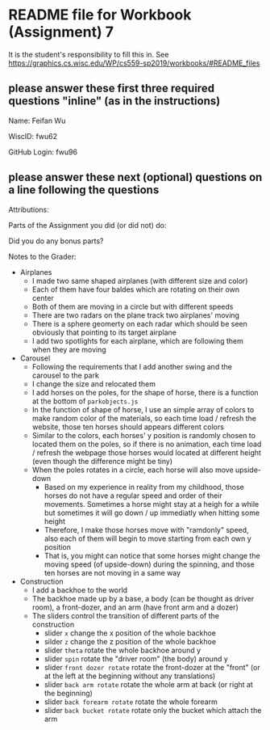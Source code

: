 # README file for Workbook (Assignment) 7

It is the student's responsibility to fill this in.
See <https://graphics.cs.wisc.edu/WP/cs559-sp2019/workbooks/#README_files>

## please answer these first three required questions "inline" (as in the instructions)

Name: Feifan Wu

WiscID: fwu62

GitHub Login: fwu96

## please answer these next (optional) questions on a line following the questions

Attributions:

Parts of the Assignment you did (or did not) do:

Did you do any bonus parts?

Notes to the Grader:
- Airplanes
    - I made two same shaped airplanes (with different size and color)
    - Each of them have four baldes which are rotating on their own center
    - Both of them are moving in a circle but with different speeds
    - There are two radars on the plane track two airplanes' moving
    - There is a sphere geomerty on each radar which should be seen obviously that pointing to its target airplane
    - I add two spotlights for each airplane, which are following them when they are moving
- Carousel
    - Following the requirements that I add another swing and the carousel to the park
    - I change the size and relocated them
    - I add horses on the poles, for the shape of horse, there is a function at the bottom of `parkobjects.js`
    - In the function of shape of horse, I use an simple array of colors to make random color of the materials, so each time load / refresh the website, those ten horses should appears different colors
    - Similar to the colors, each horses' y position is randomly chosen to located them on the poles, so if there is no animation, each time load / refresh the webpage those horses would located at different height (even though the difference might be tiny)
    - When the poles rotates in a circle, each horse will also move upside-down
        - Based on my experience in reality from my childhood, those horses do not have a regular speed and order of their movements. Sometimes a horse might stay at a heigh for a while but sometimes it will go down / up immediatly when hitting some height
        - Therefore, I make those horses move with "ramdonly" speed, also each of them will begin to move starting from each own y position
        - That is, you might can notice that some horses might change the moving speed (of upside-down) during the spinning, and those ten horses are not moving in a same way
- Construction
    - I add a backhoe to the world
    - The backhoe made up by a base, a body (can be thought as driver room), a front-dozer, and an arm (have front arm and a dozer)
    - The sliders control the transition of different parts of the construction
        - slider `x` change the x position of the whole backhoe
        - silder `z` change the z position of the whole backhoe
        - slider `theta` rotate the whole backhoe around y
        - slider `spin` rotate the "driver room" (the body) around y
        - slider `front dozer rotate` rotate the front-dozer at the "front" (or at the left at the beginning without any translations)
        - slider `back arm rotate` rotate the whole arm at back (or right at the beginning)
        - slider `back forearm rotate` rotate the whole forearm
        - slider `back bucket rotate` rotate only the bucket which attach the arm